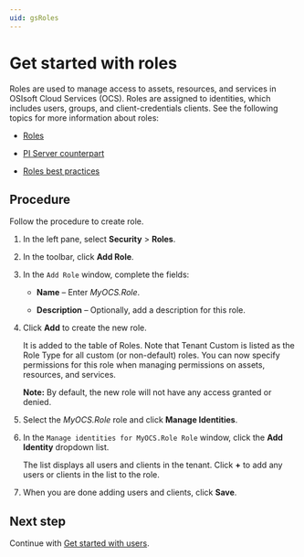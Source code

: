 ```yaml
---
uid: gsRoles
---
```


# Get started with roles

Roles are used to manage access to assets, resources, and services in OSIsoft Cloud Services (OCS). Roles are assigned to identities, which includes users, groups, and client-credentials clients. See the following topics for more information about roles:

- [Roles](xref:ccRoles)

- [PI Server counterpart](xref:ccRoles#roles-pi-server)

- [Roles best practices](xref:ccRoles#roles-bp)

## Procedure

Follow the procedure to create role.

1. In the left pane, select **Security** > **Roles**.

1. In the toolbar, click **Add Role**.

1. In the `Add Role` window, complete the fields:

   - **Name**  &ndash; Enter *MyOCS.Role*.

   - **Description** &ndash; Optionally, add a description for this role.
   
1. Click **Add** to create the new role. 

    It is added to the table of Roles. Note that Tenant Custom is listed as the Role Type for all custom (or non-default) roles. You can now specify permissions for this role when managing permissions on assets, resources, and services. 
    
    **Note:** By default, the new role will not have any access granted or denied.
    
1. Select the *MyOCS.Role* role and click **Manage Identities**.

1. In the `Manage identities for MyOCS.Role Role` window, click the **Add Identity** dropdown list. 

    The list displays all users and clients in the tenant. Click **+** to add any users or clients in the list to the role.

1. When you are done adding users and clients, click **Save**.

## Next step

Continue with [Get started with users](xref:gsUsers).
